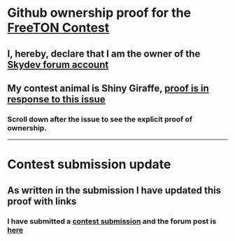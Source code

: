 # Github ownership proof for the [FreeTON Contest](https://forum.freeton.org/t/reward-distribution-contest-telegram-ton-contests-winners-15-06-31-12-2020)
## I, hereby, declare that I am the owner of the [Skydev forum account](https://forum.freeton.org/u/Skydev)
## My contest animal is Shiny Giraffe, [proof is in response to this issue](https://contest.com/blockchain-2-bonus/entry1357#issue10998)
### Scroll down after the issue to see the explicit proof of ownership.
---
# Contest submission update
## As written in the submission I have updated this proof with links
### I have submitted a [contest submission](https://gov.freeton.org/submission?proposalAddress=0:1f417bdd2177883234c9a2cb0370851b03bf10d814ce0b49aedcd1e34c8a413f&submissionId=5) and the forum post is [here](https://forum.freeton.org/t/1455/33)

